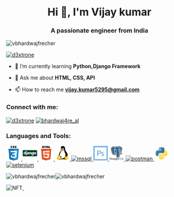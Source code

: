 <h1 align="center">Hi 👋, I'm Vijay kumar</h1>
<h3 align="center">A passionate engineer from India</h3>

<p align="left"> <img src="https://komarev.com/ghpvc/?username=vbhardwajfrecher&label=Profile%20views&color=0e75b6&style=flat" alt="vbhardwajfrecher" /> </p>

<p align="left"> <a href="https://twitter.com/d3xtrone" target="blank"><img src="https://img.shields.io/twitter/follow/d3xtrone?logo=twitter&style=for-the-badge" alt="d3xtrone" /></a> </p>

- 🌱 I’m currently learning **Python,Django Framework**

- 💬 Ask me about **HTML, CSS, API**

- 📫 How to reach me **vijay.kumar5295@gmail.com**

<h3 align="left">Connect with me:</h3>
<p align="left">
<a href="https://twitter.com/d3xtrone" target="blank"><img align="center" src="https://raw.githubusercontent.com/rahuldkjain/github-profile-readme-generator/master/src/images/icons/Social/twitter.svg" alt="d3xtrone" height="30" width="40" /></a>
<a href="https://instagram.com/bhardwaj4re_al" target="blank"><img align="center" src="https://raw.githubusercontent.com/rahuldkjain/github-profile-readme-generator/master/src/images/icons/Social/instagram.svg" alt="bhardwaj4re_al" height="30" width="40" /></a>
</p>

<h3 align="left">Languages and Tools:</h3>
<p align="left"> <a href="https://www.w3schools.com/css/" target="_blank" rel="noreferrer"> <img src="https://raw.githubusercontent.com/devicons/devicon/master/icons/css3/css3-original-wordmark.svg" alt="css3" width="40" height="40"/> </a> <a href="https://www.djangoproject.com/" target="_blank" rel="noreferrer"> <img src="https://raw.githubusercontent.com/devicons/devicon/master/icons/django/django-original.svg" alt="django" width="40" height="40"/> </a> <a href="https://www.w3.org/html/" target="_blank" rel="noreferrer"> <img src="https://raw.githubusercontent.com/devicons/devicon/master/icons/html5/html5-original-wordmark.svg" alt="html5" width="40" height="40"/> </a> <a href="https://www.linux.org/" target="_blank" rel="noreferrer"> <img src="https://raw.githubusercontent.com/devicons/devicon/master/icons/linux/linux-original.svg" alt="linux" width="40" height="40"/> </a> <a href="https://www.microsoft.com/en-us/sql-server" target="_blank" rel="noreferrer"> <img src="https://www.svgrepo.com/show/303229/microsoft-sql-server-logo.svg" alt="mssql" width="40" height="40"/> </a> <a href="https://www.photoshop.com/en" target="_blank" rel="noreferrer"> <img src="https://raw.githubusercontent.com/devicons/devicon/master/icons/photoshop/photoshop-line.svg" alt="photoshop" width="40" height="40"/> </a> <a href="https://www.postgresql.org" target="_blank" rel="noreferrer"> <img src="https://raw.githubusercontent.com/devicons/devicon/master/icons/postgresql/postgresql-original-wordmark.svg" alt="postgresql" width="40" height="40"/> </a> <a href="https://postman.com" target="_blank" rel="noreferrer"> <img src="https://www.vectorlogo.zone/logos/getpostman/getpostman-icon.svg" alt="postman" width="40" height="40"/> </a> <a href="https://www.python.org" target="_blank" rel="noreferrer"> <img src="https://raw.githubusercontent.com/devicons/devicon/master/icons/python/python-original.svg" alt="python" width="40" height="40"/> </a> <a href="https://www.selenium.dev" target="_blank" rel="noreferrer"> <img src="https://raw.githubusercontent.com/detain/svg-logos/780f25886640cef088af994181646db2f6b1a3f8/svg/selenium-logo.svg" alt="selenium" width="40" height="40"/> </a> </p>

<p><img align="left" src="https://github-readme-stats.vercel.app/api/top-langs?username=vbhardwajfrecher&show_icons=true&locale=en&layout=compact" alt="vbhardwajfrecher" /></p>

<p>&nbsp;<img align="left" src="https://github-readme-stats.vercel.app/api?username=vbhardwajfrecher&show_icons=true&locale=en" alt="vbhardwajfrecher" /></p>

<a href>&nbsp;<img align="left" src="https://market.uhive.com/customer/profile/" alt="NFT" /></a>















